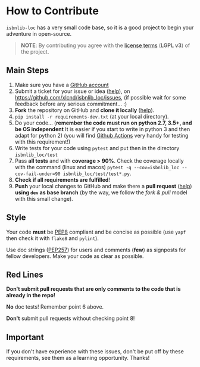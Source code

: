 # How to Contribute

`isbnlib-loc` has a very small code base, so it is a good project to begin your
adventure in open-source.

> **NOTE**: By contributing you agree with the [license terms](LICENSE-LGPL.txt)
  (**LGPL v3**) of the project.


## Main Steps

1. Make sure you have a [GitHub account](https://github.com/signup/free)
2. Submit a ticket for your issue or idea
   ([help](https://www.youtube.com/watch?v=TJlYiMp8FuY)),
   on https://github.com/xlcnd/isbnlib_loc/issues,
   (if possible wait for some feedback before any serious commitment... :)
3. **Fork** the repository on GitHub and **clone it locally**
   ([help](https://help.github.com/articles/fork-a-repo)).
4. `pip install -r requirements-dev.txt` (at your local directory).
5. Do your code... (**remember the code must run on python 2.7, 3.5+,
   and be OS independent** It is easier if you start to write in python 3 and then
   adapt for python 2) (you will find [Github Actions](https://docs.github.com/en/actions) very handy for
   testing with this requirement!)
6. Write tests for your code using `pytest` and put then in the directory `isbnlib_loc/test`
7. Pass **all tests** and with **coverage > 90%**.
   Check the coverage locally with the command (linux and macos) 
   `pytest -q --cov=isbnlib_loc --cov-fail-under=90 isbnlib_loc/test/test*.py`.
8. **Check if all requirements are fulfilled**!
9. **Push** your local changes to GitHub and make there a **pull request**
   ([help](https://help.github.com/articles/using-pull-requests/))
   **using `dev` as base branch** (by the way, we follow the *fork & pull* model with this small change).


## Style

Your code **must** be [PEP8](http://legacy.python.org/dev/peps/pep-0008/) compliant
and be concise as possible (use `yapf` then check it with
`flake8` and `pylint`).

Use doc strings ([PEP257](http://legacy.python.org/dev/peps/pep-0257/))
for users and comments (**few**) as signposts
for fellow developers. Make your code as clear as possible.


## Red Lines

**Don't submit pull requests that are only comments to the code that is
already in the repo!**

**No** doc tests! Remember point 6 above.

**Don't** submit pull requests without checking point 8!



## Important

If you don't have experience with these issues, don't be put off by these requirements,
see them as a learning opportunity. Thanks!
